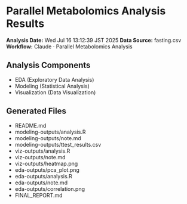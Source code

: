 # Parallel Metabolomics Analysis Results

**Analysis Date:** Wed Jul 16 13:12:39 JST 2025
**Data Source:** fasting.csv
**Workflow:** Claude · Parallel Metabolomics Analysis

## Analysis Components
- EDA (Exploratory Data Analysis)
- Modeling (Statistical Analysis)
- Visualization (Data Visualization)

## Generated Files
- README.md
- modeling-outputs/analysis.R
- modeling-outputs/note.md
- modeling-outputs/ttest_results.csv
- viz-outputs/analysis.R
- viz-outputs/note.md
- viz-outputs/heatmap.png
- eda-outputs/pca_plot.png
- eda-outputs/analysis.R
- eda-outputs/note.md
- eda-outputs/correlation.png
- FINAL_REPORT.md
